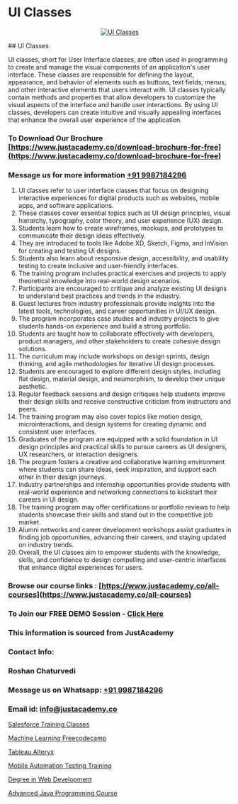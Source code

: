 # UI Classes

<p align="center">
  <a href="https://justacademy.co/all-courses">
    <img src="https://i.ibb.co/P5KtSQ2/ui-ux.png" alt="UI Classes">
  </a>
</p>
## UI Classes

UI classes, short for User Interface classes, are often used in programming to create and manage the visual components of an application's user interface. These classes are responsible for defining the layout, appearance, and behavior of elements such as buttons, text fields, menus, and other interactive elements that users interact with. UI classes typically contain methods and properties that allow developers to customize the visual aspects of the interface and handle user interactions. By using UI classes, developers can create intuitive and visually appealing interfaces that enhance the overall user experience of the application.
### To Download Our Brochure [https://www.justacademy.co/download-brochure-for-free](https://www.justacademy.co/download-brochure-for-free)
### Message us for more information [+91 9987184296](https://api.whatsapp.com/send?phone=919987184296)
1) UI classes refer to user interface classes that focus on designing interactive experiences for digital products such as websites, mobile apps, and software applications.
2) These classes cover essential topics such as UI design principles, visual hierarchy, typography, color theory, and user experience (UX) design.
3) Students learn how to create wireframes, mockups, and prototypes to communicate their design ideas effectively.
4) They are introduced to tools like Adobe XD, Sketch, Figma, and InVision for creating and testing UI designs.
5) Students also learn about responsive design, accessibility, and usability testing to create inclusive and user-friendly interfaces.
6) The training program includes practical exercises and projects to apply theoretical knowledge into real-world design scenarios.
7) Participants are encouraged to critique and analyze existing UI designs to understand best practices and trends in the industry.
8) Guest lectures from industry professionals provide insights into the latest tools, technologies, and career opportunities in UI/UX design.
9) The program incorporates case studies and industry projects to give students hands-on experience and build a strong portfolio.
10) Students are taught how to collaborate effectively with developers, product managers, and other stakeholders to create cohesive design solutions.
11) The curriculum may include workshops on design sprints, design thinking, and agile methodologies for iterative UI design processes.
12) Students are encouraged to explore different design styles, including flat design, material design, and neumorphism, to develop their unique aesthetic.
13) Regular feedback sessions and design critiques help students improve their design skills and receive constructive criticism from instructors and peers.
14) The training program may also cover topics like motion design, microinteractions, and design systems for creating dynamic and consistent user interfaces.
15) Graduates of the program are equipped with a solid foundation in UI design principles and practical skills to pursue careers as UI designers, UX researchers, or interaction designers.
16) The program fosters a creative and collaborative learning environment where students can share ideas, seek inspiration, and support each other in their design journeys.
17) Industry partnerships and internship opportunities provide students with real-world experience and networking connections to kickstart their careers in UI design.
18) The training program may offer certifications or portfolio reviews to help students showcase their skills and stand out in the competitive job market.
19) Alumni networks and career development workshops assist graduates in finding job opportunities, advancing their careers, and staying updated on industry trends.
20) Overall, the UI classes aim to empower students with the knowledge, skills, and confidence to design compelling and user-centric interfaces that enhance digital experiences for users.

### Browse our course links : [https://www.justacademy.co/all-courses](https://www.justacademy.co/all-courses) 
### To Join our FREE DEMO Session - [Click Here](https://www.justacademy.co/register-for-course-demo)


### This information is sourced from JustAcademy
### Contact Info:
### Roshan Chaturvedi
### Message us on Whatsapp: [+91 9987184296](https://api.whatsapp.com/send?phone=919987184296)
### Email id: [info@justacademy.co](mailto:info@justacademy.co)
                
[Salesforce Training Classes](https://www.linkedin.com/pulse/salesforce-training-classes-justacademy-chicago-dkw0f?trackingId=MpNDkqrynnXrW0uJKiLaUQ%3D%3D&lipi=urn%3Ali%3Apage%3Ad_flagship3_company_admin%3BJKbgFmdjTiWIqbluH0xCXQ%3D%3D)

[Machine Learning Freecodecamp](https://www.linkedin.com/pulse/machine-learning-freecodecamp-justacademy-bradford-ykvje?trackingId=DQ0lxb%2FpYNZb0KOwhrlbrA%3D%3D&lipi=urn%3Ali%3Apage%3Ad_flagship3_company_admin%3BU6qvup%2BkTG%2BWwu84oCWCCA%3D%3D)

[Tableau Alteryx](https://medium.com/@ranepooja/tableau-alteryx-a30e4a025b41)

[Mobile Automation Testing Training](https://medium.com/@prempja40/mobile-automation-testing-training-43e8ed3ee50a)

[Degree in Web Development](https://justacademyin.github.io/justacademy/degree-in-web-development)

[Advanced Java Programming Course](https://justacademyin.github.io/justacademy/advanced-java-programming-course)


